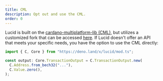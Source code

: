 ```yaml
---
title: CML
description: Opt out and use the CML.
order: 0
---
```



Lucid is built on the [cardano-multiplatform-lib (CML)](https://github.com/dcSpark/cardano-multiplatform-lib), but utilizes a customized fork that can be accessed [here](https://github.com/spacebudz/lucid/tree/main/src/core/libs/cardano_multiplatform_lib). If Lucid doesn't offer an API that meets your specific needs, you have the option to use the CML directly:

```ts
import { C, Core } from "https://deno.land/x/lucid/mod.ts";

const output: Core.TransactionOutput = C.TransactionOutput.new(
  C.Address.from_bech32("..."),
  C.Value.zero(),
);
```
